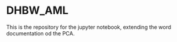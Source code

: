 # DHBW_AML

This is the repository for the jupyter notebook, extending the word documentation od the PCA.
